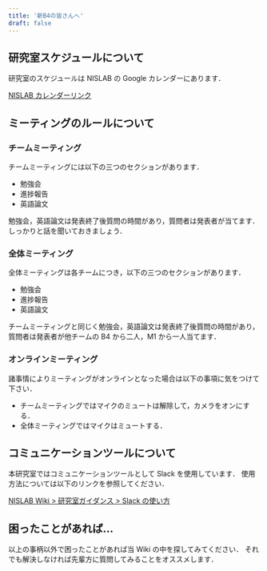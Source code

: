 ```yaml
---
title: '新B4の皆さんへ'
draft: false
---
```


## 研究室スケジュールについて

研究室のスケジュールは NISLAB の Google カレンダーにあります．

[NISLAB カレンダーリンク](https://calendar.google.com/calendar/u/1/embed?src=nislab.doshisha.ac.jp_9reue4u42l5fll0493dr68j9k0@group.calendar.google.com&ctz=Asia/Tokyo&pli=1)

## ミーティングのルールについて

### チームミーティング

チームミーティングには以下の三つのセクションがあります．

- 勉強会
- 進捗報告
- 英語論文

勉強会，英語論文は発表終了後質問の時間があり，質問者は発表者が当てます．しっかりと話を聞いておきましょう．

### 全体ミーティング

全体ミーティングは各チームにつき，以下の三つのセクションがあります．

- 勉強会
- 進捗報告
- 英語論文

チームミーティングと同じく勉強会，英語論文は発表終了後質問の時間があり，質問者は発表者が他チームの B4 から二人，M1 から一人当てます．

### オンラインミーティング

諸事情によりミーティングがオンラインとなった場合は以下の事項に気をつけて下さい．

- チームミーティングではマイクのミュートは解除して，カメラをオンにする．
- 全体ミーティングではマイクはミュートする．

## コミュニケーションツールについて

本研究室ではコミュニケーションツールとして Slack を使用しています．
使用方法については以下のリンクを参照してください．

[NISLAB Wiki > 研究室ガイダンス > Slack の使い方](https://wiki.nislab.io/guidance/slack/)

## 困ったことがあれば...

以上の事柄以外で困ったことがあれば当 Wiki の中を探してみてください．
それでも解決しなければ先輩方に質問してみることをオススメします．
